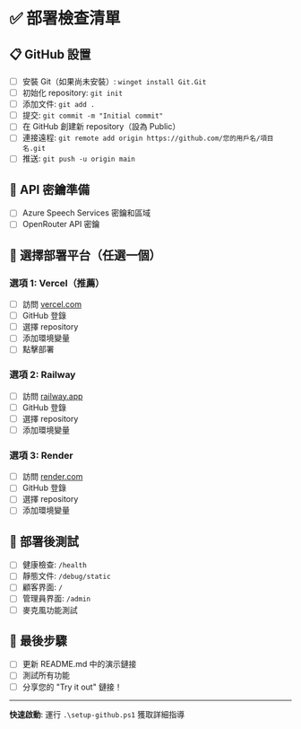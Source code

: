 # ✅ 部署檢查清單

## 📋 GitHub 設置
- [ ] 安裝 Git（如果尚未安裝）: `winget install Git.Git`
- [ ] 初始化 repository: `git init`
- [ ] 添加文件: `git add .`
- [ ] 提交: `git commit -m "Initial commit"`
- [ ] 在 GitHub 創建新 repository（設為 Public）
- [ ] 連接遠程: `git remote add origin https://github.com/您的用戶名/項目名.git`
- [ ] 推送: `git push -u origin main`

## 🔑 API 密鑰準備
- [ ] Azure Speech Services 密鑰和區域
- [ ] OpenRouter API 密鑰

## 🚀 選擇部署平台（任選一個）

### 選項 1: Vercel（推薦）
- [ ] 訪問 [vercel.com](https://vercel.com)
- [ ] GitHub 登錄
- [ ] 選擇 repository
- [ ] 添加環境變量
- [ ] 點擊部署

### 選項 2: Railway
- [ ] 訪問 [railway.app](https://railway.app)
- [ ] GitHub 登錄
- [ ] 選擇 repository
- [ ] 添加環境變量

### 選項 3: Render
- [ ] 訪問 [render.com](https://render.com)
- [ ] GitHub 登錄
- [ ] 選擇 repository
- [ ] 添加環境變量

## 🧪 部署後測試
- [ ] 健康檢查: `/health`
- [ ] 靜態文件: `/debug/static`
- [ ] 顧客界面: `/`
- [ ] 管理員界面: `/admin`
- [ ] 麥克風功能測試

## 📝 最後步驟
- [ ] 更新 README.md 中的演示鏈接
- [ ] 測試所有功能
- [ ] 分享您的 "Try it out" 鏈接！

---

**快速啟動**: 運行 `.\setup-github.ps1` 獲取詳細指導

